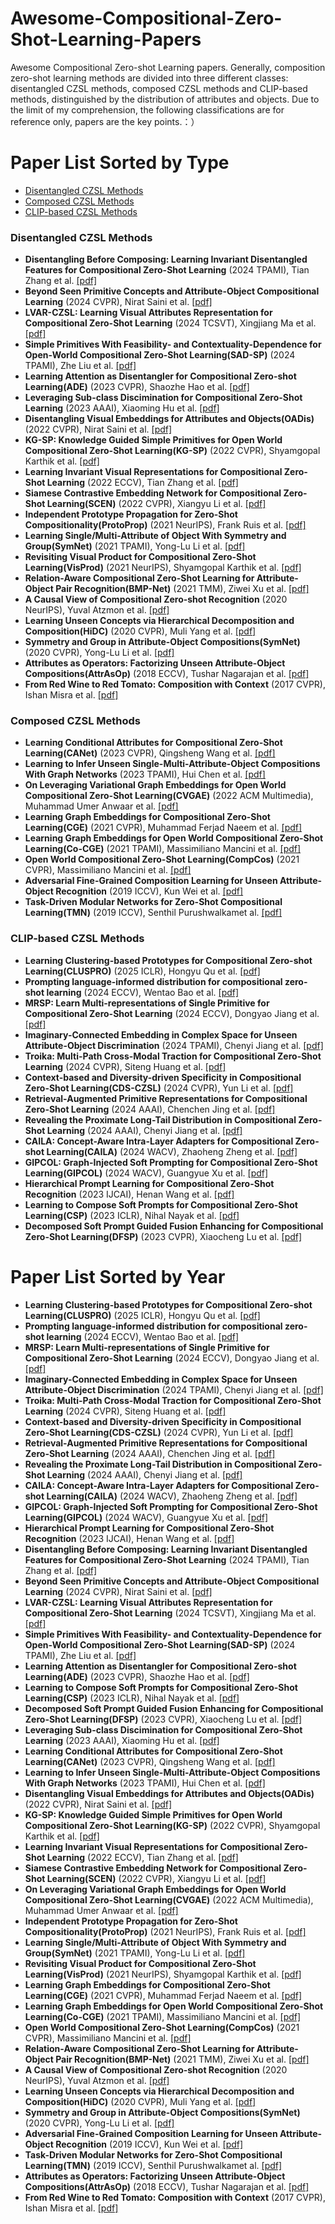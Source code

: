 # Awesome-Compositional-Zero-Shot-Learning-Papers
Awesome Compositional Zero-shot Learning papers.
Generally, composition zero-shot learning methods are divided into three different classes: disentangled CZSL methods, composed CZSL methods and CLIP-based methods, distinguished by the distribution of attributes and objects. Due to the limit of my comprehension, the following classifications are for reference only, papers are the key points.：）
# Paper List Sorted by Type
- [Disentangled CZSL Methods](#Disentangled-CZSL-Methods)
- [Composed CZSL Methods](#Composed-CZSL-Methods)
- [CLIP-based CZSL Methods](#CLIP-based-CZSL-Methods)
### Disentangled CZSL Methods
- **Disentangling Before Composing: Learning Invariant Disentangled Features for Compositional Zero-Shot Learning** (2024 TPAMI), Tian Zhang et al. [[pdf]](https://ieeexplore.ieee.org/stamp/stamp.jsp?tp=&arnumber=10737100)
- **Beyond Seen Primitive Concepts and Attribute-Object Compositional Learning** (2024 CVPR), Nirat Saini et al. [[pdf]](https://ieeexplore.ieee.org/stamp/stamp.jsp?tp=&arnumber=10654965)
- **LVAR-CZSL: Learning Visual Attributes Representation for Compositional Zero-Shot Learning** (2024 TCSVT), Xingjiang Ma et al. [[pdf]](https://ieeexplore.ieee.org/stamp/stamp.jsp?tp=&arnumber=10638107)
- **Simple Primitives With Feasibility- and Contextuality-Dependence for Open-World Compositional Zero-Shot Learning(SAD-SP)** (2024 TPAMI),  Zhe Liu et al. [[pdf]](https://ieeexplore.ieee.org/stamp/stamp.jsp?tp=&arnumber=10274865)
- **Learning Attention as Disentangler for Compositional Zero-shot Learning(ADE)** (2023 CVPR), Shaozhe Hao et al. [[pdf]](https://i.cs.hku.hk/~kykwong/publications/shao_cvpr2023.pdf)
- **Leveraging Sub-class Discimination for Compositional Zero-Shot Learning** (2023 AAAI), Xiaoming Hu et al. [[pdf]](https://ojs.aaai.org/index.php/AAAI/article/view/25168/24940)
- **Disentangling Visual Embeddings for Attributes and Objects(OADis)** (2022 CVPR), Nirat Saini et al. [[pdf]](https://openaccess.thecvf.com/content/CVPR2022/papers/Saini_Disentangling_Visual_Embeddings_for_Attributes_and_Objects_CVPR_2022_paper.pdf)
- **KG-SP: Knowledge Guided Simple Primitives for Open World Compositional Zero-Shot Learning(KG-SP)** (2022 CVPR), Shyamgopal Karthik et al. [[pdf]](https://openaccess.thecvf.com/content/CVPR2022/papers/Karthik_KG-SP_Knowledge_Guided_Simple_Primitives_for_Open_World_Compositional_Zero-Shot_CVPR_2022_paper.pdf)
- **Learning Invariant Visual Representations for Compositional Zero-Shot Learning** (2022 ECCV), Tian Zhang et al. [[pdf]](https://arxiv.org/pdf/2206.00415.pdf)
- **Siamese Contrastive Embedding Network for Compositional Zero-Shot Learning(SCEN)** (2022 CVPR), Xiangyu Li et al. [[pdf]](https://openaccess.thecvf.com/content/CVPR2022/papers/Li_Siamese_Contrastive_Embedding_Network_for_Compositional_Zero-Shot_Learning_CVPR_2022_paper.pdf)
- **Independent Prototype Propagation for Zero-Shot Compositionality(ProtoProp)** (2021 NeurIPS), Frank Ruis et al. [[pdf]](https://proceedings.neurips.cc/paper_files/paper/2021/file/584b98aac2dddf59ee2cf19ca4ccb75e-Paper.pdf)
- **Learning Single/Multi-Attribute of Object With Symmetry and Group(SymNet)** (2021 TPAMI), Yong-Lu Li et al. [[pdf]](https://ieeexplore.ieee.org/stamp/stamp.jsp?tp=&arnumber=9568710)
- **Revisiting Visual Product for Compositional Zero-Shot Learning(VisProd)** (2021 NeurIPS), Shyamgopal Karthik et al. [[pdf]](https://openreview.net/pdf?id=Yc9Vh1nn-2I)
- **Relation-Aware Compositional Zero-Shot Learning for Attribute-Object Pair Recognition(BMP-Net)** (2021 TMM), Ziwei Xu et al. [[pdf]](https://arxiv.org/pdf/2108.04603.pdf)
- **A Causal View of Compositional Zero-shot Recognition** (2020 NeurIPS), Yuval Atzmon et al. [[pdf]](https://papers.nips.cc/paper_files/paper/2020/file/1010cedf85f6a7e24b087e63235dc12e-Paper.pdf)
- **Learning Unseen Concepts via Hierarchical Decomposition and Composition(HiDC)** (2020 CVPR), Muli Yang et al. [[pdf]](https://openaccess.thecvf.com/content_CVPR_2020/papers/Yang_Learning_Unseen_Concepts_via_Hierarchical_Decomposition_and_Composition_CVPR_2020_paper.pdf)
- **Symmetry and Group in Attribute-Object Compositions(SymNet)** (2020 CVPR), Yong-Lu Li et al. [[pdf]](https://openaccess.thecvf.com/content_CVPR_2020/papers/Li_Symmetry_and_Group_in_Attribute-Object_Compositions_CVPR_2020_paper.pdf)
- **Attributes as Operators: Factorizing Unseen Attribute-Object Compositions(AttrAsOp)** (2018 ECCV), Tushar Nagarajan et al. [[pdf]](https://openaccess.thecvf.com/content_ECCV_2018/papers/Tushar_Nagarajan_Attributes_as_Operators_ECCV_2018_paper.pdf)
- **From Red Wine to Red Tomato: Composition with Context** (2017 CVPR), Ishan Misra et al. [[pdf]](https://openaccess.thecvf.com/content_cvpr_2017/papers/Misra_From_Red_Wine_CVPR_2017_paper.pdf)

### Composed CZSL Methods
- **Learning Conditional Attributes for Compositional Zero-Shot Learning(CANet)** (2023 CVPR), Qingsheng Wang et al. [[pdf]](https://openaccess.thecvf.com/content/CVPR2023/papers/Wang_Learning_Conditional_Attributes_for_Compositional_Zero-Shot_Learning_CVPR_2023_paper.pdf)
- **Learning to Infer Unseen Single-Multi-Attribute-Object Compositions With Graph Networks** (2023 TPAMI), Hui Chen et al. [[pdf]](https://ieeexplore.ieee.org/stamp/stamp.jsp?tp=&arnumber=10120982)
- **On Leveraging Variational Graph Embeddings for Open World Compositional Zero-Shot Learning(CVGAE)** (2022 ACM Multimedia), Muhammad Umer Anwaar et al. [[pdf]](https://arxiv.org/pdf/2204.11848.pdf)
- **Learning Graph Embeddings for Compositional Zero-Shot Learning(CGE)** (2021 CVPR), Muhammad Ferjad Naeem et al. [[pdf]](https://openaccess.thecvf.com/content/CVPR2021/papers/Naeem_Learning_Graph_Embeddings_for_Compositional_Zero-Shot_Learning_CVPR_2021_paper.pdf)
- **Learning Graph Embeddings for Open World Compositional Zero-Shot Learning(Co-CGE)** (2021 TPAMI), Massimiliano Mancini et al. [[pdf]](https://ieeexplore.ieee.org/stamp/stamp.jsp?tp=&arnumber=9745371)
- **Open World Compositional Zero-Shot Learning(CompCos)** (2021 CVPR), Massimiliano Mancini et al. [[pdf]](https://openaccess.thecvf.com/content/CVPR2021/papers/Mancini_Open_World_Compositional_Zero-Shot_Learning_CVPR_2021_paper.pdf)
- **Adversarial Fine-Grained Composition Learning for Unseen Attribute-Object Recognition** (2019 ICCV), Kun Wei et al. [[pdf]](https://openaccess.thecvf.com/content_ICCV_2019/papers/Wei_Adversarial_Fine-Grained_Composition_Learning_for_Unseen_Attribute-Object_Recognition_ICCV_2019_paper.pdf)
- **Task-Driven Modular Networks for Zero-Shot Compositional Learning(TMN)** (2019 ICCV), Senthil Purushwalkamet al. [[pdf]](https://openaccess.thecvf.com/content_ICCV_2019/papers/Purushwalkam_Task-Driven_Modular_Networks_for_Zero-Shot_Compositional_Learning_ICCV_2019_paper.pdf)

### CLIP-based CZSL Methods
- **Learning Clustering-based Prototypes for Compositional Zero-shot Learning(CLUSPRO)** (2025 ICLR), Hongyu Qu et al. [[pdf]](https://arxiv.org/pdf/2502.06501v2)
- **Prompting language-informed distribution for compositional zero-shot learning** (2024 ECCV), Wentao Bao et al. [[pdf]](https://www.ecva.net/papers/eccv_2024/papers_ECCV/papers/02160.pdf)
- **MRSP: Learn Multi-representations of Single Primitive for Compositional Zero-Shot Learning** (2024 ECCV), Dongyao Jiang et al. [[pdf]](https://www.ecva.net/papers/eccv_2024/papers_ECCV/papers/08153.pdf)
- **Imaginary-Connected Embedding in Complex Space for Unseen Attribute-Object Discrimination** (2024 TPAMI), Chenyi Jiang et al. [[pdf]](https://ieeexplore.ieee.org/stamp/stamp.jsp?tp=&arnumber=10737702)
- **Troika: Multi-Path Cross-Modal Traction for Compositional Zero-Shot Learning** (2024 CVPR), Siteng Huang et al. [[pdf]](https://openaccess.thecvf.com/content/CVPR2024/papers/Huang_Troika_Multi-Path_Cross-Modal_Traction_for_Compositional_Zero-Shot_Learning_CVPR_2024_paper.pdf)
- **Context-based and Diversity-driven Specificity in Compositional Zero-Shot  Learning(CDS-CZSL)** (2024 CVPR), Yun Li et al. [[pdf]](https://openaccess.thecvf.com/content/CVPR2024/papers/Li_Context-based_and_Diversity-driven_Specificity_in_Compositional_Zero-Shot_Learning_CVPR_2024_paper.pdf)
- **Retrieval-Augmented Primitive Representations for Compositional Zero-Shot Learning** (2024 AAAI), Chenchen Jing et al. [[pdf]](https://ojs.aaai.org/index.php/AAAI/article/download/28043/28096)
- **Revealing the Proximate Long-Tail Distribution in Compositional Zero-Shot Learning** (2024 AAAI), Chenyi Jiang et al. [[pdf]](https://ojs.aaai.org/index.php/AAAI/article/download/28026/28065)
- **CAILA: Concept-Aware Intra-Layer Adapters for Compositional Zero-shot Learning(CAILA)** (2024 WACV), Zhaoheng Zheng et al. [[pdf]](https://arxiv.org/pdf/2305.16681.pdf)
- **GIPCOL: Graph-Injected Soft Prompting for Compositional Zero-Shot Learning(GIPCOL)** (2024 WACV), Guangyue Xu et al. [[pdf]](https://arxiv.org/pdf/2311.05729.pdf)
- **Hierarchical Prompt Learning for Compositional Zero-Shot Recognition** (2023 IJCAI), Henan Wang et al. [[pdf]](https://www.ijcai.org/proceedings/2023/0163.pdf)
- **Learning to Compose Soft Prompts for Compositional Zero-Shot Learning(CSP)** (2023 ICLR), Nihal Nayak et al. [[pdf]](https://arxiv.org/pdf/2204.03574)
- **Decomposed Soft Prompt Guided Fusion Enhancing for Compositional Zero-Shot Learning(DFSP)** (2023 CVPR), Xiaocheng Lu et al. [[pdf]](https://openaccess.thecvf.com/content/CVPR2023/papers/Lu_Decomposed_Soft_Prompt_Guided_Fusion_Enhancing_for_Compositional_Zero-Shot_Learning_CVPR_2023_paper.pdf)


# Paper List Sorted by Year
- **Learning Clustering-based Prototypes for Compositional Zero-shot Learning(CLUSPRO)** (2025 ICLR), Hongyu Qu et al. [[pdf]](https://arxiv.org/pdf/2502.06501v2)
- **Prompting language-informed distribution for compositional zero-shot learning** (2024 ECCV), Wentao Bao et al. [[pdf]](https://www.ecva.net/papers/eccv_2024/papers_ECCV/papers/02160.pdf)
- **MRSP: Learn Multi-representations of Single Primitive for Compositional Zero-Shot Learning** (2024 ECCV), Dongyao Jiang et al. [[pdf]](https://www.ecva.net/papers/eccv_2024/papers_ECCV/papers/08153.pdf)
- **Imaginary-Connected Embedding in Complex Space for Unseen Attribute-Object Discrimination** (2024 TPAMI), Chenyi Jiang et al. [[pdf]](https://ieeexplore.ieee.org/stamp/stamp.jsp?tp=&arnumber=10737702)
- **Troika: Multi-Path Cross-Modal Traction for Compositional Zero-Shot Learning** (2024 CVPR), Siteng Huang et al. [[pdf]](https://openaccess.thecvf.com/content/CVPR2024/papers/Huang_Troika_Multi-Path_Cross-Modal_Traction_for_Compositional_Zero-Shot_Learning_CVPR_2024_paper.pdf)
- **Context-based and Diversity-driven Specificity in Compositional Zero-Shot  Learning(CDS-CZSL)** (2024 CVPR), Yun Li et al. [[pdf]](https://openaccess.thecvf.com/content/CVPR2024/papers/Li_Context-based_and_Diversity-driven_Specificity_in_Compositional_Zero-Shot_Learning_CVPR_2024_paper.pdf)
- **Retrieval-Augmented Primitive Representations for Compositional Zero-Shot Learning** (2024 AAAI), Chenchen Jing et al. [[pdf]](https://ojs.aaai.org/index.php/AAAI/article/download/28043/28096)
- **Revealing the Proximate Long-Tail Distribution in Compositional Zero-Shot Learning** (2024 AAAI), Chenyi Jiang et al. [[pdf]](https://ojs.aaai.org/index.php/AAAI/article/download/28026/28065)
- **CAILA: Concept-Aware Intra-Layer Adapters for Compositional Zero-shot Learning(CAILA)** (2024 WACV), Zhaoheng Zheng et al. [[pdf]](https://arxiv.org/pdf/2305.16681.pdf)
- **GIPCOL: Graph-Injected Soft Prompting for Compositional Zero-Shot Learning(GIPCOL)** (2024 WACV), Guangyue Xu et al. [[pdf]](https://arxiv.org/pdf/2311.05729.pdf)
- **Hierarchical Prompt Learning for Compositional Zero-Shot Recognition** (2023 IJCAI), Henan Wang et al. [[pdf]](https://www.ijcai.org/proceedings/2023/0163.pdf)
- **Disentangling Before Composing: Learning Invariant Disentangled Features for Compositional Zero-Shot Learning** (2024 TPAMI), Tian Zhang et al. [[pdf]](https://ieeexplore.ieee.org/stamp/stamp.jsp?tp=&arnumber=10737100)
- **Beyond Seen Primitive Concepts and Attribute-Object Compositional Learning** (2024 CVPR), Nirat Saini et al. [[pdf]](https://ieeexplore.ieee.org/stamp/stamp.jsp?tp=&arnumber=10654965)
- **LVAR-CZSL: Learning Visual Attributes Representation for Compositional Zero-Shot Learning** (2024 TCSVT), Xingjiang Ma et al. [[pdf]](https://ieeexplore.ieee.org/stamp/stamp.jsp?tp=&arnumber=10638107)
- **Simple Primitives With Feasibility- and Contextuality-Dependence for Open-World Compositional Zero-Shot Learning(SAD-SP)** (2024 TPAMI),  Zhe Liu et al. [[pdf]](https://ieeexplore.ieee.org/stamp/stamp.jsp?tp=&arnumber=10274865)
- **Learning Attention as Disentangler for Compositional Zero-shot Learning(ADE)** (2023 CVPR), Shaozhe Hao et al. [[pdf]](https://i.cs.hku.hk/~kykwong/publications/shao_cvpr2023.pdf)
- **Learning to Compose Soft Prompts for Compositional Zero-Shot Learning(CSP)** (2023 ICLR), Nihal Nayak et al. [[pdf]](https://arxiv.org/pdf/2204.03574)
- **Decomposed Soft Prompt Guided Fusion Enhancing for Compositional Zero-Shot Learning(DFSP)** (2023 CVPR), Xiaocheng Lu et al. [[pdf]](https://openaccess.thecvf.com/content/CVPR2023/papers/Lu_Decomposed_Soft_Prompt_Guided_Fusion_Enhancing_for_Compositional_Zero-Shot_Learning_CVPR_2023_paper.pdf)
- **Leveraging Sub-class Discimination for Compositional Zero-Shot Learning** (2023 AAAI), Xiaoming Hu et al. [[pdf]](https://ojs.aaai.org/index.php/AAAI/article/view/25168/24940)
- **Learning Conditional Attributes for Compositional Zero-Shot Learning(CANet)** (2023 CVPR), Qingsheng Wang et al. [[pdf]](https://openaccess.thecvf.com/content/CVPR2023/papers/Wang_Learning_Conditional_Attributes_for_Compositional_Zero-Shot_Learning_CVPR_2023_paper.pdf)
- **Learning to Infer Unseen Single-Multi-Attribute-Object Compositions With Graph Networks** (2023 TPAMI), Hui Chen et al. [[pdf]](https://ieeexplore.ieee.org/stamp/stamp.jsp?tp=&arnumber=10120982)
- **Disentangling Visual Embeddings for Attributes and Objects(OADis)** (2022 CVPR), Nirat Saini et al. [[pdf]](https://openaccess.thecvf.com/content/CVPR2022/papers/Saini_Disentangling_Visual_Embeddings_for_Attributes_and_Objects_CVPR_2022_paper.pdf)
- **KG-SP: Knowledge Guided Simple Primitives for Open World Compositional Zero-Shot Learning(KG-SP)** (2022 CVPR), Shyamgopal Karthik et al. [[pdf]](https://openaccess.thecvf.com/content/CVPR2022/papers/Karthik_KG-SP_Knowledge_Guided_Simple_Primitives_for_Open_World_Compositional_Zero-Shot_CVPR_2022_paper.pdf)
- **Learning Invariant Visual Representations for Compositional Zero-Shot Learning** (2022 ECCV), Tian Zhang et al. [[pdf]](https://arxiv.org/pdf/2206.00415.pdf)
- **Siamese Contrastive Embedding Network for Compositional Zero-Shot Learning(SCEN)** (2022 CVPR), Xiangyu Li et al. [[pdf]](https://openaccess.thecvf.com/content/CVPR2022/papers/Li_Siamese_Contrastive_Embedding_Network_for_Compositional_Zero-Shot_Learning_CVPR_2022_paper.pdf)
- **On Leveraging Variational Graph Embeddings for Open World Compositional Zero-Shot Learning(CVGAE)** (2022 ACM Multimedia), Muhammad Umer Anwaar et al. [[pdf]](https://arxiv.org/pdf/2204.11848.pdf)
- **Independent Prototype Propagation for Zero-Shot Compositionality(ProtoProp)** (2021 NeurIPS), Frank Ruis et al. [[pdf]](https://proceedings.neurips.cc/paper_files/paper/2021/file/584b98aac2dddf59ee2cf19ca4ccb75e-Paper.pdf)
- **Learning Single/Multi-Attribute of Object With Symmetry and Group(SymNet)** (2021 TPAMI), Yong-Lu Li et al. [[pdf]](https://ieeexplore.ieee.org/stamp/stamp.jsp?tp=&arnumber=9568710)
- **Revisiting Visual Product for Compositional Zero-Shot Learning(VisProd)** (2021 NeurIPS), Shyamgopal Karthik et al. [[pdf]](https://openreview.net/pdf?id=Yc9Vh1nn-2I)
- **Learning Graph Embeddings for Compositional Zero-Shot Learning(CGE)** (2021 CVPR), Muhammad Ferjad Naeem et al. [[pdf]](https://openaccess.thecvf.com/content/CVPR2021/papers/Naeem_Learning_Graph_Embeddings_for_Compositional_Zero-Shot_Learning_CVPR_2021_paper.pdf)
- **Learning Graph Embeddings for Open World Compositional Zero-Shot Learning(Co-CGE)** (2021 TPAMI), Massimiliano Mancini et al. [[pdf]](https://ieeexplore.ieee.org/stamp/stamp.jsp?tp=&arnumber=9745371)
- **Open World Compositional Zero-Shot Learning(CompCos)** (2021 CVPR), Massimiliano Mancini et al. [[pdf]](https://openaccess.thecvf.com/content/CVPR2021/papers/Mancini_Open_World_Compositional_Zero-Shot_Learning_CVPR_2021_paper.pdf)
- **Relation-Aware Compositional Zero-Shot Learning for Attribute-Object Pair Recognition(BMP-Net)** (2021 TMM), Ziwei Xu et al. [[pdf]](https://arxiv.org/pdf/2108.04603.pdf)
- **A Causal View of Compositional Zero-shot Recognition** (2020 NeurIPS), Yuval Atzmon et al. [[pdf]](https://papers.nips.cc/paper_files/paper/2020/file/1010cedf85f6a7e24b087e63235dc12e-Paper.pdf)
- **Learning Unseen Concepts via Hierarchical Decomposition and Composition(HiDC)** (2020 CVPR), Muli Yang et al. [[pdf]](https://openaccess.thecvf.com/content_CVPR_2020/papers/Yang_Learning_Unseen_Concepts_via_Hierarchical_Decomposition_and_Composition_CVPR_2020_paper.pdf)
- **Symmetry and Group in Attribute-Object Compositions(SymNet)** (2020 CVPR), Yong-Lu Li et al. [[pdf]](https://openaccess.thecvf.com/content_CVPR_2020/papers/Li_Symmetry_and_Group_in_Attribute-Object_Compositions_CVPR_2020_paper.pdf)
- **Adversarial Fine-Grained Composition Learning for Unseen Attribute-Object Recognition** (2019 ICCV), Kun Wei et al. [[pdf]](https://openaccess.thecvf.com/content_ICCV_2019/papers/Wei_Adversarial_Fine-Grained_Composition_Learning_for_Unseen_Attribute-Object_Recognition_ICCV_2019_paper.pdf)
- **Task-Driven Modular Networks for Zero-Shot Compositional Learning(TMN)** (2019 ICCV), Senthil Purushwalkamet al. [[pdf]](https://openaccess.thecvf.com/content_ICCV_2019/papers/Purushwalkam_Task-Driven_Modular_Networks_for_Zero-Shot_Compositional_Learning_ICCV_2019_paper.pdf)
- **Attributes as Operators: Factorizing Unseen Attribute-Object Compositions(AttrAsOp)** (2018 ECCV), Tushar Nagarajan et al. [[pdf]](https://openaccess.thecvf.com/content_ECCV_2018/papers/Tushar_Nagarajan_Attributes_as_Operators_ECCV_2018_paper.pdf)
- **From Red Wine to Red Tomato: Composition with Context** (2017 CVPR), Ishan Misra et al. [[pdf]](https://openaccess.thecvf.com/content_cvpr_2017/papers/Misra_From_Red_Wine_CVPR_2017_paper.pdf)
